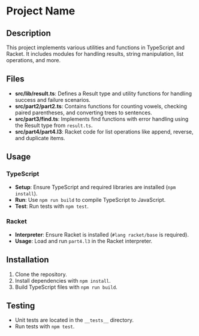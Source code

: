 # Project Name

## Description

This project implements various utilities and functions in TypeScript and Racket. It includes modules for handling results, string manipulation, list operations, and more.

## Files

- **src/lib/result.ts**: Defines a Result type and utility functions for handling success and failure scenarios.
- **src/part2/part2.ts**: Contains functions for counting vowels, checking paired parentheses, and converting trees to sentences.
- **src/part3/find.ts**: Implements find functions with error handling using the Result type from `result.ts`.
- **src/part4/part4.l3**: Racket code for list operations like append, reverse, and duplicate items.

## Usage

### TypeScript

- **Setup**: Ensure TypeScript and required libraries are installed (`npm install`).
- **Run**: Use `npm run build` to compile TypeScript to JavaScript.
- **Test**: Run tests with `npm test`.

### Racket

- **Interpreter**: Ensure Racket is installed (`#lang racket/base` is required).
- **Usage**: Load and run `part4.l3` in the Racket interpreter.

## Installation

1. Clone the repository.
2. Install dependencies with `npm install`.
3. Build TypeScript files with `npm run build`.

## Testing

- Unit tests are located in the `__tests__` directory.
- Run tests with `npm test`.
